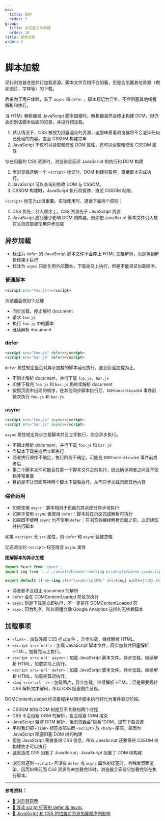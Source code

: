 ```yaml
---
nav:
  title: BOM
  order: 5
group:
  title: 浏览器工作原理
  order: 10
title: 脚本加载
order: 4
---
```


# 脚本加载

现代浏览器总是并行加载资源。脚本文件互相不会阻塞，但是会阻塞其他资源（例如图片、字体等）的下载。

后来为了用户体验，有了 `async` 和 `defer` ，脚本标记为异步，不会阻塞其他线程解析和执行。

当 HTML 解析器被 JavaScript 脚本阻塞时，解析器虽然会停止构建 DOM，但仍会识别该脚本后面的资源，并进行预加载。

1. 默认情况下，CSS 被视为阻塞渲染的资源，这意味着看浏览器将不会渲染任何已处理的内容，直至 CSSOM 构建完毕
2. JavaScript 不仅可以读取和修改 DOM 属性，还可以读取和修改 CSSOM 属性

存在阻塞的 CSS 资源时，浏览器会延迟 JavaScript 的执行和 DOM 构建

1. 当浏览器遇到一个 `<script>` 标记时，DOM 构建将暂停，直至脚本完成执行。
2. JavaScript 可以查询和修改 DOM 与 CSSOM。
3. CSSOM 构建时，JavaScript 执行将暂停，直至 CSSOM 就绪。

`<script>` 标签为止很重要。实际使用时，遵循下面两个原则：

1. CSS 优先：引入顺序上，CSS 资源先于 JavaScript 资源
2. JavaScript 应尽量少影响 DOM 的构建，例如把 JavaScript 脚本文件引入放在文档底部或使用异步加载

## 异步加载

- 标注为 `defer` 的 JavaScript 脚本文件不会停止 HTML 文档解析，而是等到解析结束才执行
- 标注为 `async` 只能引用外部脚本，下载完马上执行，但是不能保证加载顺序。

### 普通脚本

```html
<script src="foo.js"></script>
```

浏览器会做如下处理

* 同步加载，停止解析 document
* 请求 `foo.js`
* 执行 `foo.js` 中的脚本
* 继续解析 document

### defer

```html
<script src="foo.js" defer></script>
<script src="bar.js" defer></script>
```

`defer` 属性规定是否对异步加载的脚本延迟执行，直到页面加载为止。

* 不阻止解析 document，并行下载 `foo.js`、`bar.js`
* 即使下载完 `foo.js` 和 `bar.js` 仍继续解析 document
* 按照页面中出现的顺序，在其他同步脚本执行后，`DOMContentLoaded` 事件前依次执行 `foo.js` 和 `bar.js`

### async

```html
<script src="foo.js" async></script>
<script src="bar.js" async></script>
```

`async` 属性规定异步加载脚本并且立即执行，则会异步执行。

* 不阻止解析 document，并行下载 `foo.js` 和 `bar.js`
* 当脚本下载完成后立即执行
* 两者执行顺序不确定，执行阶段不确定，可能在 `DOMContentLoaded` 事件前或者后
* 第二个脚本文件可能会在第一个脚本文件之前执行，因此确保两者之间互不依赖非常重要
* 目的是不让页面等待两个脚本下载和执行，从而异步加载页面其他内容

### 综合运用

* 如果使用 `async`：脚本相对于页面的其余部分异步地执行
* 如果不使用 `async` 但使用 `defer`：脚本将在页面完成解析时执行
* 如果既不使用 `async` 也不使用 `defer`：在浏览器继续解析页面之前，立即读取并执行脚本

如果 `<script>` 无 `src` 属性，则 `defer` 和 `async` 会被忽略

动态添加的 `<script>` 标签隐含 `async` 属性

**图解脚本的异步加载**


```jsx | inline
import React from 'react';
import img from '../../assets/browser-working-principle/parse-javascript.png';

export default () => <img alt="JavaScript解析" src={img} width={720} />;
```

* 两者都不会阻止 document 的解析
* `defer` 会在 DOMContentLoaded 前依次执行
* `async` 则是下载完立即执行，不一定是在 DOMContentLoaded 前
* `async` 因为乱序，所以很适合像 Google Analytics 这样的无依赖脚本

## 加载事项

* `<link>`：加载外部 CSS 样式文件 。异步加载，继续解析 HTML。
* `<script src='url'>`：加载 JavaScript 脚本文件，同步加载并阻塞解析 HTML，加载完马上执行。
* `<script src='url' async>`：加载 JavaScript 脚本文件。异步加载，继续解析 HTML，加载完马上执行。
* `<script src='url' defer>`：加载 JavaScript 脚本文件。异步加载，继续解析 HTML，加载完延迟执行。
* `<img src='url' />`：加载图片，异步加载，继续解析 HTML；但是需要等待 CSS 解析完才解码，所以 CSS 阻塞图片呈现。

DOMContentLoaded 标识着程序从同步脚本执行转化为事件驱动阶段。

* CSSOM 树和 DOM 树是互不关联的两个过程
* CSS 不会阻塞 DOM 的解析，但会阻塞 DOM 渲染
* JavaScript 阻塞 DOM 解析，但浏览器会"偷看"DOM，提前下载资源
* 平时我们把 `<link>` 标签放部头而 `<script>` 放 `<body>` 尾部，是因为 JavaScript 阻塞阻塞 DOM 树的构建
* 但是 JavaScript 需要查询 CSS 信息，所以 JavaScript 还要等待 CSSOM 树构建完才可以执行
* 这就造成 CSS 阻塞了 JavaScript，JavaScript 阻塞了 DOM 树构建

- 浏览器遇到 `<script>` 且没有 `defer` 或 `async` 属性的标签时，会触发页面渲染，因而如果前面 CSS 资源尚未加载完毕时，浏览器会等待它加载完毕在执行脚本。

---

**参考资料：**

* [📝 浏览器原理](<https://juejin.im/post/5b0a6f1af265da0ddb63ecd9#heading-28>)
* [📝 浅谈 script 标签的 defer 和 async](<https://segmentfault.com/a/1190000006778717>)
* [📝 JavaScript 和 CSS 的位置对资源加载顺序的影响](<https://zhuanlan.zhihu.com/p/24944905>)
